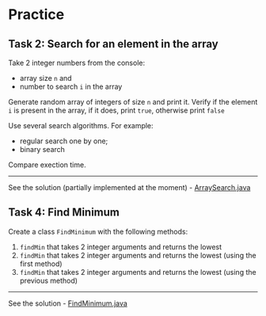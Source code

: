 # Practice

## Task 2: Search for an element in the array

Take 2 integer numbers from the console: 

- array size `n` and 
- number to search `i` in the array

Generate random array of integers of size `n` and print it. Verify if the element `i` is present in the array, if it does, print `true`, otherwise print `false` 

Use several search algorithms. For example: 

- regular search one by one;
- binary search 

Compare exection time.

---
See the solution (partially implemented at the moment) - [ArraySearch.java](ArraySearch.java)

## Task 4: Find Minimum

Create a class `FindMinimum` with the following methods:

1. `findMin` that takes 2 integer arguments and returns the lowest
2. `findMin` that takes 2 integer arguments and returns the lowest (using the first method)
3. `findMin` that takes 2 integer arguments and returns the lowest (using the previous method)

---
See the solution - [FindMinimum.java](FindMinimum.java)